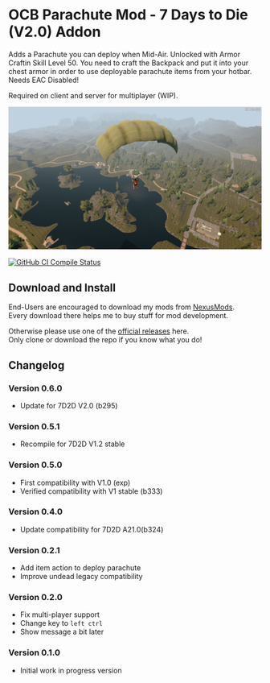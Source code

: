 # OCB Parachute Mod - 7 Days to Die (V2.0) Addon

Adds a Parachute you can deploy when Mid-Air. Unlocked with
Armor Craftin Skill Level 50. You need to craft the Backpack
and put it into your chest armor in order to use deployable
parachute items from your hotbar. Needs EAC Disabled!

Required on client and server for multiplayer (WIP).

![Parachute from the Sky](Screens/in-game-parachute-1.jpg)

[![GitHub CI Compile Status][4]][3]

## Download and Install

End-Users are encouraged to download my mods from [NexusMods][5].  
Every download there helps me to buy stuff for mod development.

Otherwise please use one of the [official releases][2] here.  
Only clone or download the repo if you know what you do!

## Changelog

### Version 0.6.0

- Update for 7D2D V2.0 (b295)

### Version 0.5.1

- Recompile for 7D2D V1.2 stable

### Version 0.5.0

- First compatibility with V1.0 (exp)
- Verified compatibility with V1 stable (b333)

### Version 0.4.0

- Update compatibility for 7D2D A21.0(b324)

### Version 0.2.1

- Add item action to deploy parachute
- Improve undead legacy compatibility

### Version 0.2.0

- Fix multi-player support
- Change key to `left ctrl`
- Show message a bit later

### Version 0.1.0

- Initial work in progress version

[1]: https://github.com/OCB7D2D/OcbParachute
[2]: https://github.com/OCB7D2D/OcbParachute/releases
[3]: https://github.com/OCB7D2D/OcbParachute/actions/workflows/ci.yml
[4]: https://github.com/OCB7D2D/OcbParachute/actions/workflows/ci.yml/badge.svg
[5]: https://www.nexusmods.com/7daystodie/mods/2280
